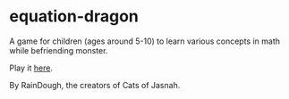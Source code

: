 # equation-dragon

A game for children (ages around 5-10) to learn various concepts in math while befriending monster.

Play it [here](https://countable.github.io/equation-dragon/).

By RainDough, the creators of Cats of Jasnah.
